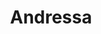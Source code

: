 ---
title: "Andressa"
url: /ciudad-autonoma-de-buenos-aires/andressa-avenida-cabildo/
shop: ropa
---